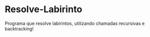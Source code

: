 # Resolve-Labirinto
Programa que resolve labirintos, utilizando chamadas recursivas e backtracking! 

